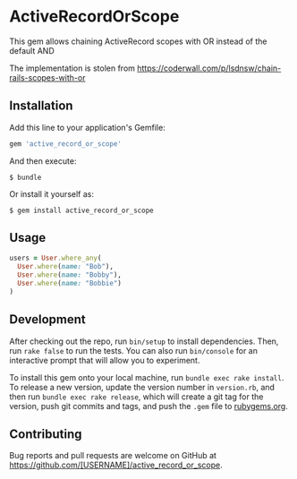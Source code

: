 # ActiveRecordOrScope

This gem allows chaining ActiveRecord scopes with OR instead of the default AND

The implementation is stolen from https://coderwall.com/p/lsdnsw/chain-rails-scopes-with-or

## Installation

Add this line to your application's Gemfile:

```ruby
gem 'active_record_or_scope'
```

And then execute:

    $ bundle

Or install it yourself as:

    $ gem install active_record_or_scope

## Usage

```ruby
users = User.where_any(
  User.where(name: "Bob"),
  User.where(name: "Bobby"),
  User.where(name: "Bobbie")
)
```

## Development

After checking out the repo, run `bin/setup` to install dependencies. Then, run `rake false` to run the tests. You can also run `bin/console` for an interactive prompt that will allow you to experiment.

To install this gem onto your local machine, run `bundle exec rake install`. To release a new version, update the version number in `version.rb`, and then run `bundle exec rake release`, which will create a git tag for the version, push git commits and tags, and push the `.gem` file to [rubygems.org](https://rubygems.org).

## Contributing

Bug reports and pull requests are welcome on GitHub at https://github.com/[USERNAME]/active_record_or_scope.
